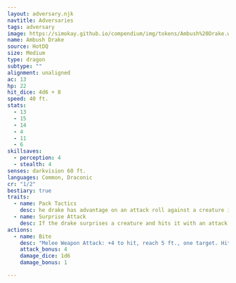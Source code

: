 ```yaml
---
layout: adversary.njk
navtitle: Adversaries
tags: adversary
image: https://simokay.github.io/compendium/img/tokens/Ambush%20Drake.webp
name: Ambush Drake
source: HotDQ
size: Medium
type: dragon
subtype: ""
alignment: unaligned
ac: 13
hp: 22
hit_dice: 4d6 + 8
speed: 40 ft.
stats:
  - 13
  - 15
  - 14
  - 4
  - 11
  - 6
skillsaves:
  - perception: 4
  - stealth: 4
senses: darkvision 60 ft.
languages: Common, Draconic
cr: "1/2"
bestiary: true
traits:
  - name: Pack Tactics
    desc: he drake has advantage on an attack roll against a creature if at least one of the drake's allies is within 5 feet of the creature and the ally isn't incapacitated.
  - name: Surprise Attack
    desc: If the drake surprises a creature and hits it with an attack during the first round of combat, the target takes an extra 7 (2d6) damage from the attack..
actions:
  - name: Bite
    desc: "Melee Weapon Attack: +4 to hit, reach 5 ft., one target. Hit: 4 (1d6 + 1) piercing damage."
    attack_bonus: 4
    damage_dice: 1d6
    damage_bonus: 1

---
```

